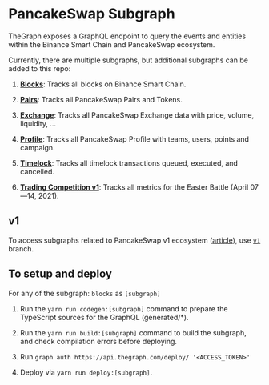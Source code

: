 # PancakeSwap Subgraph

TheGraph exposes a GraphQL endpoint to query the events and entities within the Binance Smart Chain and PancakeSwap ecosystem.

Currently, there are multiple subgraphs, but additional subgraphs can be added to this repo:

1. **[Blocks](https://thegraph.com/explorer/subgraph/pancakeswap/blocks)**: Tracks all blocks on Binance Smart Chain.

2. **[Pairs](https://thegraph.com/explorer/subgraph/pancakeswap/pairs)**: Tracks all PancakeSwap Pairs and Tokens.

3. **[Exchange](https://thegraph.com/explorer/subgraph/pancakeswap/exchange)**: Tracks all PancakeSwap Exchange data with price, volume, liquidity, ...

4. **[Profile](https://thegraph.com/explorer/subgraph/pancakeswap/profile)**: Tracks all PancakeSwap Profile with teams, users, points and campaign.

5. **[Timelock](https://thegraph.com/explorer/subgraph/pancakeswap/timelock)**: Tracks all timelock transactions queued, executed, and cancelled.

6. **[Trading Competition v1](https://thegraph.com/explorer/subgraph/pancakeswap/trading-competition-v1)**: Tracks all metrics for the Easter Battle (April 07—14, 2021).

## v1

To access subgraphs related to PancakeSwap v1 ecosystem ([article](https://pancakeswap.medium.com/the-great-migration-vote-4093cb3edf23)), use [`v1`](https://github.com/pancakeswap/pancake-subgraph/tree/v1) branch.

## To setup and deploy

For any of the subgraph: `blocks` as `[subgraph]`

1. Run the `yarn run codegen:[subgraph]` command to prepare the TypeScript sources for the GraphQL (generated/*).

2. Run the `yarn run build:[subgraph]` command to build the subgraph, and check compilation errors before deploying.

3. Run `graph auth https://api.thegraph.com/deploy/ '<ACCESS_TOKEN>'`

4. Deploy via `yarn run deploy:[subgraph]`.
